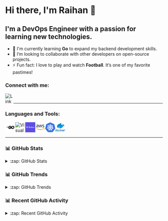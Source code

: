 # Hi there, I'm Raihan 👋

## I'm a DevOps Engineer with a passion for learning new technologies.
- 🔭 I'm currently learning **Go** to expand my backend development skills.
- 🌱 I’m looking to collaborate with other developers on open-source projects.
- ⚡ Fun fact: I love to play and watch **Football**. It’s one of my favorite pastimes!

### Connect with me:
<a href="https://www.linkedin.com/in/raihan-ali-843296157/" target="_blank">
  <img height="32" align="left" alt="LinkedIn" width="26px" src="https://unpkg.com/simple-icons@v6/icons/linkedin.svg" />
</a>

<br />

---

### Languages and Tools:
<img height="32" align="left" alt="Go" width="32" src="https://raw.githubusercontent.com/github/explore/80688e429a7d4ef2fca1e82350fe8e3517d3494d/topics/go/go.png" />
<img height="32" align="left" alt="Visual Studio Code" width="32" src="https://media.githubusercontent.com/media/microsoft/vscode-docs/main/images/logo-stable.png" />
<img height="32" align="left" alt="Terraform" width="32" src="https://raw.githubusercontent.com/github/explore/80688e429a7d4ef2fca1e82350fe8e3517d3494d/topics/terraform/terraform.png" />
<img height="32" align="left" alt="AWS" width="32" src="https://raw.githubusercontent.com/github/explore/fbceb94436312b6dacde68d122a5b9c7d11f9524/topics/aws/aws.png" />
<img height="32" align="left" alt="Kubernetes" width="32" src="https://raw.githubusercontent.com/github/explore/01ea2a586e5da744792d0ccfce2f68b861f29301/topics/kubernetes/kubernetes.png" />
<img height="32" align="left" alt="Docker" width="32" src="https://raw.githubusercontent.com/github/explore/01ea2a586e5da744792d0ccfce2f68b861f29301/topics/docker/docker.png" />

<br />
<br />

---

### 📊 GitHub Stats

<details>
  <summary>:zap: GitHub Stats</summary>
  <p>
    ![Raihan's GitHub stats](https://github-readme-stats.vercel.app/api?username=Raihan11x)
  </p>
</details>

### 📊 GitHub Trends

<details>
  <summary>:zap: GitHub Trends</summary>
  <p>
    ![GitHub Trends](https://github-readme-stats.vercel.app/api/top-langs/?username=Raihan11x&layout=compact)
  </p>
</details>

### 📊 Recent GitHub Activity

<details>
  <summary>:zap: Recent GitHub Activity</summary>

  Check out my recent GitHub activity: [Recent Activity Feed](https://github.com/Raihan11x?tab=activity)
</details>
